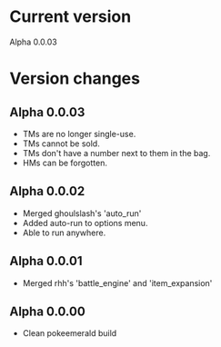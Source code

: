 # Current version
Alpha 0.0.03
# Version changes
## Alpha 0.0.03
* TMs are no longer single-use.
* TMs cannot be sold.
* TMs don't have a number next to them in the bag.
* HMs can be forgotten.
## Alpha 0.0.02
* Merged ghoulslash's 'auto_run'
* Added auto-run to options menu.
* Able to run anywhere.
## Alpha 0.0.01
* Merged rhh's 'battle_engine' and 'item_expansion'
## Alpha 0.0.00
* Clean pokeemerald build
